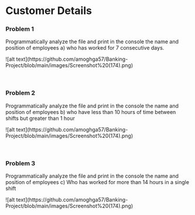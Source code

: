 # Customer Details
<div>
  <h3>Problem 1</h3>
  <p>Programmatically analyze the file and print in the console the name and position of employees 
      a) who has worked for 7 consecutive days.</p>
  ![alt text](https://github.com/amoghga57/Banking-Project/blob/main/images/Screenshot%20(174).png)
</div>
<br></br>
<div>
  <h3>Problem 2</h3>
  <p>Programmatically analyze the file and print in the console the name and position of employees 
      b) who have less than 10 hours of time between shifts but greater than 1 hour</p>
  ![alt text](https://github.com/amoghga57/Banking-Project/blob/main/images/Screenshot%20(174).png)
</div>
<br></br>
<div>
  <h3>Problem 3</h3>
  <p>Programmatically analyze the file and print in the console the name and position of employees 
      c) Who has worked for more than 14 hours in a single shift</p>
  ![alt text](https://github.com/amoghga57/Banking-Project/blob/main/images/Screenshot%20(174).png)
</div>
